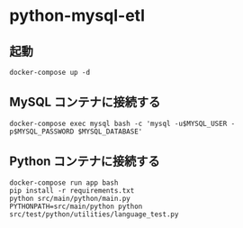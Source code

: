 # python-mysql-etl

## 起動

    docker-compose up -d

## MySQL コンテナに接続する

    docker-compose exec mysql bash -c 'mysql -u$MYSQL_USER -p$MYSQL_PASSWORD $MYSQL_DATABASE'

## Python コンテナに接続する

    docker-compose run app bash
    pip install -r requirements.txt
    python src/main/python/main.py
    PYTHONPATH=src/main/python python src/test/python/utilities/language_test.py

